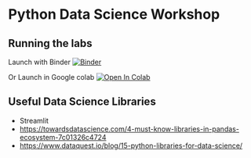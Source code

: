 # Python Data Science Workshop

## Running the labs

Launch with Binder [![Binder](https://mybinder.org/badge_logo.svg)](https://mybinder.org/v2/gh/elephantscale/python-data-analytics-workshop/HEAD)

Or Launch in Google colab [![Open In Colab](https://colab.research.google.com/assets/colab-badge.svg)](https://colab.research.google.com/github/elephantscale/python-data-analytics-workshop/)

## Useful Data Science Libraries

* Streamlit
* https://towardsdatascience.com/4-must-know-libraries-in-pandas-ecosystem-7c01326c4724
* https://www.dataquest.io/blog/15-python-libraries-for-data-science/